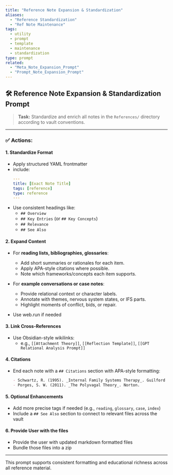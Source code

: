 ```yaml
---
title: "Reference Note Expansion & Standardization"
aliases:
  - "Reference Standardization"
  - "Ref Note Maintenance"
tags:
  - utility
  - prompt
  - template
  - maintenance
  - standardization
type: prompt
related:
  - "Meta_Note_Expansion_Prompt"
  - "Prompt_Note_Expansion_Prompt"
---
```


<!-- @format -->

## 🛠 Reference Note Expansion & Standardization Prompt

> **Task:** Standardize and enrich all notes in the `References/` directory according to
> vault conventions.

---

### ✅ Actions:

#### 1. Standardize Format

- Apply structured YAML frontmatter
- include:
  ```yaml
  ---
  title: [Exact Note Title]
  tags: [reference]
  type: reference
  ---
  ```
- Use consistent headings like:
  - `## Overview`
  - `## Key Entries` (or `## Key Concepts`)
  - `## Relevance`
  - `## See Also`

#### 2. Expand Content

- For **reading lists, bibliographies, glossaries**:
  - Add short summaries or rationales for each item.
  - Apply APA-style citations where possible.
  - Note which frameworks/concepts each item supports.

- For **example conversations or case notes**:
  - Provide relational context or character labels.
  - Annotate with themes, nervous system states, or IFS parts.
  - Highlight moments of conflict, bids, or repair.

- Use web.run if needed

#### 3. Link Cross-References

- Use Obsidian-style wikilinks:
  - e.g., `[[Attachment Theory]]`, `[[Reflection Template]]`,
    `[[GPT Relational Analysis Prompt]]`

#### 4. Citations

- End each note with a `## Citations` section with APA-style formatting:
  ```markdown
  - Schwartz, R. (1995). _Internal Family Systems Therapy_. Guilford Press.
  - Porges, S. W. (2011). _The Polyvagal Theory_. Norton.
  ```

#### 5. Optional Enhancements

- Add more precise tags if needed (e.g., `reading`, `glossary`, `case`, `index`)
- Include a `## See Also` section to connect to relevant files across the vault

#### 6. Provide User with the files

- Provide the user with updated markdown formatted files
- Bundle those files into a zip

---

This prompt supports consistent formatting and educational richness across all reference
material.
